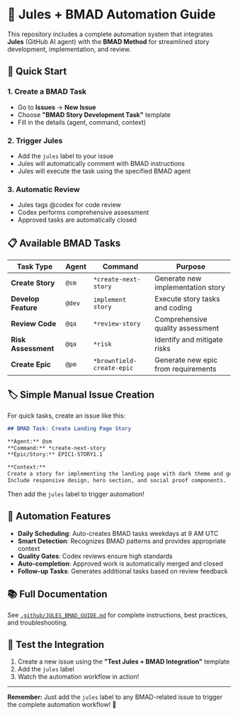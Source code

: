 # 🤖 Jules + BMAD Automation Guide

This repository includes a complete automation system that integrates **Jules** (GitHub AI agent) with the **BMAD Method** for streamlined story development, implementation, and review.

## 🚀 Quick Start

### 1. **Create a BMAD Task**
- Go to **Issues** → **New Issue**
- Choose **"BMAD Story Development Task"** template
- Fill in the details (agent, command, context)

### 2. **Trigger Jules**
- Add the `jules` label to your issue
- Jules will automatically comment with BMAD instructions
- Jules will execute the task using the specified BMAD agent

### 3. **Automatic Review**
- Jules tags @codex for code review
- Codex performs comprehensive assessment
- Approved tasks are automatically closed

## 📋 Available BMAD Tasks

| Task Type | Agent | Command | Purpose |
|-----------|--------|---------|---------|
| **Create Story** | `@sm` | `*create-next-story` | Generate new implementation story |
| **Develop Feature** | `@dev` | `implement story` | Execute story tasks and coding |
| **Review Code** | `@qa` | `*review-story` | Comprehensive quality assessment |
| **Risk Assessment** | `@qa` | `*risk` | Identify and mitigate risks |
| **Create Epic** | `@pm` | `*brownfield-create-epic` | Generate new epic from requirements |

## 🏷️ Simple Manual Issue Creation

For quick tasks, create an issue like this:

```markdown
## BMAD Task: Create Landing Page Story

**Agent:** @sm
**Command:** *create-next-story
**Epic/Story:** EPIC1-STORY1.1

**Context:**
Create a story for implementing the landing page with dark theme and gold accents.
Include responsive design, hero section, and social proof components.
```

Then add the `jules` label to trigger automation!

## 🔄 Automation Features

- **Daily Scheduling**: Auto-creates BMAD tasks weekdays at 9 AM UTC
- **Smart Detection**: Recognizes BMAD patterns and provides appropriate context
- **Quality Gates**: Codex reviews ensure high standards
- **Auto-completion**: Approved work is automatically merged and closed
- **Follow-up Tasks**: Generates additional tasks based on review feedback

## 📚 Full Documentation

See [`.github/JULES_BMAD_GUIDE.md`](.github/JULES_BMAD_GUIDE.md) for complete instructions, best practices, and troubleshooting.

## 🧪 Test the Integration

1. Create a new issue using the **"Test Jules + BMAD Integration"** template
2. Add the `jules` label
3. Watch the automation workflow in action!

---

**Remember:** Just add the `jules` label to any BMAD-related issue to trigger the complete automation workflow! 🚀
